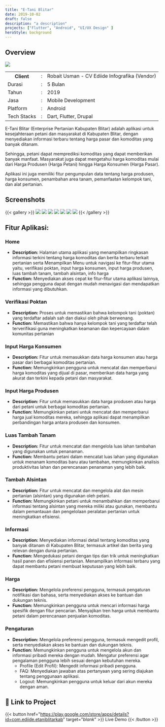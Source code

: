 ```yaml
---
title: "E-Tani Blitar"
date: 2019-10-02
draft: false
description: "a description"
projects: ["Flutter", "Android", "UI/UX Design" ]
heroStyle: background
---
```


## Overview
<img src="featured.id.png" />

<table class="table-auto text-left text-base min-w-full">
    <tbody>
      <tr class="border-b py-2">
        <th scope="row" class="font-bold">Client</th>
        <td class="font-bold">:</td>
        <td class="py-2">Robait Usman - CV Ediide Infografika (Vendor)</td>
      </tr>
      <tr class="border-b py-2">
        <td class="font-bold">Durasi</td>
        <td class="font-bold">:</td>
        <td class="py-2">5 Bulan</td>
      </tr>
      <tr class="border-b py-2">
        <td class="font-bold">Tahun</td>
        <td class="font-bold">:</td>
        <td class="py-2">2019</td>
      </tr>
      <tr class="border-b py-2">
        <td class="font-bold">Jasa</td>
        <td class="font-bold">:</td>
        <td class="py-2">
          Mobile Development
          </td>
      </tr>
      <tr class="border-b py-2">
        <td class="font-bold">Platform</td>
        <td class="font-bold">:</td>
        <td class="py-2">
          Android
          </td>
      </tr>        
      <tr class="border-b py-2">
        <td class="font-bold">Tech Stacks</td>
        <td class="font-bold">:</td>
        <td class="py-2">
          Dart, Flutter, Drupal
          </td>
      </tr>        
    </tbody>
  </table>

E-Tani Blitar (Enterprise Pertanian Kabupaten Blitar) adalah aplikasi untuk kesejahteraan petani dan masyarakat di Kabupaten Blitar, dengan menyediakan informasi terbaru tentang harga pasar dan komoditas yang banyak ditanam.

Sehingga, petani dapat memprediksi komoditas yang dapat memberikan banyak manfaat. Masyarakat juga dapat mengetahui harga komoditas mulai dari Harga Produsen (Harga Petani) hingga Harga Konsumen (Harga Pasar).

Aplikasi ini juga memiliki fitur pengumpulan data tentang harga produsen, harga konsumen, penambahan area tanam, pemanfaatan kelompok tani, dan alat pertanian.



## Screenshots
{{< gallery >}}
  <img src="img/e-tani-1.id.png" class="grid-w45" />
  <img src="img/e-tani-2.id.png" class="grid-w45" />
  <img src="img/e-tani-3.id.png" class="grid-w45" />
  <img src="img/e-tani-4.id.png" class="grid-w45" />
  <img src="img/e-tani-5.id.png" class="grid-w45" />
  <img src="img/e-tani-6.id.png" class="grid-w45" />
  <img src="img/e-tani-7.id.png" class="grid-w45" />
{{< /gallery >}}

## Fitur Aplikasi:
### Home
- **Description:** Halaman utama aplikasi yang menampilkan ringkasan informasi terkini tentang harga komoditas dan berita terbaru terkait pertanian serta Menampilkan Menu untuk navigasi ke fitur-fitur utama yaitu, verifikasi poktan, input harga konsumen, input harga produsen, luas tambah tanam, tambah alsintan, info harga
- **Function:** Menyediakan akses cepat ke fitur-fitur utama aplikasi lainnya, sehingga pengguna dapat dengan mudah menavigasi dan mendapatkan informasi yang dibutuhkan.

### Verifikasi Poktan
- **Description:** Proses untuk memastikan bahwa kelompok tani (poktan) yang terdaftar adalah sah dan diakui oleh pihak berwenang.
- **Function:**  Memastikan bahwa hanya kelompok tani yang terdaftar telah terverifikasi guna meningkatkan keamanan dan kepercayaan dalam komunitas pertanian
  
### Input Harga Konsumen
- **Description:** Fitur untuk memasukkan data harga konsumen atau harga pasar dari berbagai komoditas pertanian.
- **Function:** Memungkinkan pengguna untuk mencatat dan memperbarui harga komoditas yang dijual di pasar, memberikan data harga yang akurat dan terkini kepada petani dan masyarakat.

### Input Harga Produsen
- **Description:** Fitur untuk memasukkan data harga produsen atau harga dari petani untuk berbagai komoditas pertanian.
- **Function:** Memungkinkan petani untuk mencatat dan memperbarui harga jual komoditas mereka, sehingga aplikasi dapat menampilkan perbandingan harga antara produsen dan konsumen. 
  
### Luas Tambah Tanam
- **Description:** Fitur untuk mencatat dan mengelola luas lahan tambahan yang digunakan untuk penanaman.
- **Function:** Membantu petani dalam mencatat luas lahan yang digunakan untuk menanam komoditas baru atau tambahan, memungkinkan analisis produktivitas lahan dan perencanaan penanaman yang lebih baik.

### Tambah Alsintan
- **Description:** Fitur untuk mencatat dan mengelola alat dan mesin pertanian (alsintan) yang digunakan oleh petani.
- **Function:** Memungkinkan petani untuk menambahkan dan memperbarui informasi tentang alsintan yang mereka miliki atau gunakan, membantu dalam pemantauan dan pengelolaan peralatan pertanian untuk meningkatkan efisiensi.
  
### Informasi
- **Description:** Menyediakan informasi detail tentang komoditas yang banyak ditanam di Kabupaten Blitar, termasuk artikel dan berita yang relevan dengan dunia pertanian.
- **Function:** Mengedukasi petani dengan tips dan trik untuk meningkatkan hasil panen dan efisiensi pertanian. Menampilkan informasi terbaru yang dapat membantu petani membuat keputusan yang lebih baik.
  
### Harga
- **Description:** Mengelola preferensi pengguna, termasuk pengaturan notifikasi dan bahasa, serta menyediakan akses ke bantuan dan dukungan teknis.
- **Function:** Memungkinkan pengguna untuk mencari informasi harga spesifik dengan fitur pencarian. Menyajikan tren harga untuk membantu petani dalam perencanaan penjualan komoditas.
  
### Pengaturan
- **Description:** Mengelola preferensi pengguna, termasuk mengedit profil, serta menyediakan akses ke bantuan dan dukungan teknis.
- **Function:** Memungkinkan pengguna untuk mengelola akun dan informasi pribadi mereka dengan mudah. Mengatur preferensi agar pengalaman pengguna lebih sesuai dengan kebutuhan mereka.
  - Profile (Edit Profil): Mengedit informasi pribadi pengguna.
  - FAQ: Menyediakan jawaban atas pertanyaan yang sering diajukan tentang penggunaan aplikasi.
  - Logout: Memungkinkan pengguna untuk keluar dari akun mereka dengan aman.
  
## 🔗 Link to Project
{{< button href="https://play.google.com/store/apps/details?id=com.ediide.etaniblitarkab" target="_blank_" >}}
Live Demo
{{< /button >}}
